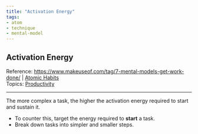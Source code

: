 ```yaml
---
title: "Activation Energy"
tags:
- atom
- technique
- mental-model
---
```

## Activation Energy
Reference:  https://www.makeuseof.com/tag/7-mental-models-get-work-done/ | [Atomic Habits](Sources/Atomic%20Habits.md)    
Topics: [Productivity](Topics/Productivity.md)  

---
The more complex a task, the higher the activation energy required to start and sustain it.
- To counter this, target the energy required to **start** a task.
- Break down tasks into simpler and smaller steps.